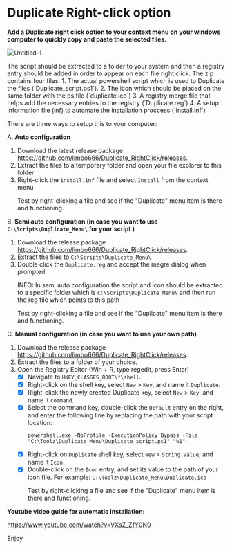 # Duplicate Right-click option

**Add a Duplicate right click option to your context menu on your windows computer to quickly copy and paste the selected files.**<p>
![Untitled-1](https://github.com/user-attachments/assets/ac6a505a-b265-4062-a99a-8550d69f086f)
<p>
The script should be extracted to a folder to your system and then a registry entry should be added in order to appear on each file right click.
The zip contains four files:
1. The actual powershell script which is used to Duplicate the files (`Duplicate_script.ps1`).
2. The icon which should be placed on the same folder with the ps file (`duplicate.ico`)
3. A registry merge file that helps add the necessary entries to the registry (`Duplicate.reg`)
4. A setup information file (inf) to automate the installation proccess (`install.inf`) <p>
<p><p>
There are three ways to setup this to your computer:<p>


A. **Auto configuration**
1. Download the latest release package https://github.com/limbo666/Duplicate_RightClick/releases.
2. Extract the files to a temporary folder and open your file explorer to this folder
3. Right-click the `install.inf` file and select `Install` from the context menu<p>
Test by right-clicking a file and see if the "Duplicate" menu item is there and functioning.<p>
	
B. **Semi auto configuration (in case you want to use `C:\Scripts\Duplicate_Menu\` for your script )**
1. Download the release package https://github.com/limbo666/Duplicate_RightClick/releases.
2. Extract the files to `C:\Scripts\Duplicate_Menu\`
3. Double click the `Duplicate.reg` and accept the megre dialog when prompted<p>
INFO: In semi auto configuration the script and icon should be extracted to a specific folder which is `C:\Scripts\Duplicate_Menu\` and then run the reg file which points to this path <p>
Test by right-clicking a file and see if the "Duplicate" menu item is there and functioning.

C. **Manual configuration (in case you want to use your own path)**
1. Download the release package https://github.com/limbo666/Duplicate_RightClick/releases.
2. Extract the files to a folder of your choice.
3. Open the Registry Editor (Win + R, type regedit, press Enter)
	- [x] Navigate to `HKEY_CLASSES_ROOT\*\shell`.
	- [x] Right-click on the shell key, select `New` > `Key`, and name it `Duplicate`.
	- [x] Right-click the newly created Duplicate key, select `New` > `Key`, and name it `command`.
	- [x] Select the command key, double-click the `Default` entry on the right, and enter the following line by replacing the path with your script location:<p> `powershell.exe -NoProfile -ExecutionPolicy Bypass -File "C:\Toolz\Duplicate_Menu\Duplicate_script.ps1" "%1"`
	- [x] Right-click on `Duplicate` shell key, select `New` > `String Value`, and name it `Icon`
	- [x] Double-click on the `Icon` entry, and set its value to the path of your icon file. For example: `C:\Toolz\Duplicate_Menu\Duplicate.ico` <p>
 	Test by right-clicking a file and see if the "Duplicate" menu item is there and functioning.
 <p>


**Youtube video guide for automatic installation:**<p>

https://www.youtube.com/watch?v=VXsZ_ZfY0N0

<p>
Enjoy<p>


